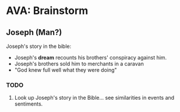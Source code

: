 # AVA: Brainstorm

## Joseph (Man?)

Joseph's story in the bible:

- Joseph's **dream** recounts his brothers' conspiracy against him.
- Joseph's brothers sold him to merchants in a caravan
- "God knew full well what they were doing"

### TODO

1. Look up Joseph's story in the Bible... see similarities in events and sentiments.